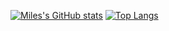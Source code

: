 [![Miles's GitHub stats](https://github-readme-stats.vercel.app/api?username=1-61Kilometers)](https://github.com/1-61Kilometers/github-readme-stats)
[![Top Langs](https://github-readme-stats.vercel.app/api/top-langs/?username=1-61Kilometers)](https://github.com/1-61Kilometers/github-readme-stats)
